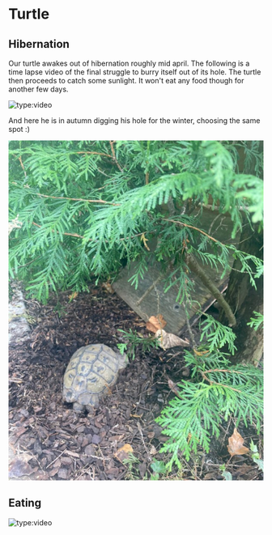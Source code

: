 # Turtle

## Hibernation

Our turtle awakes out of hibernation roughly mid april. The following is a time lapse video of the final struggle to burry itself out of its hole. The turtle then proceeds to catch some sunlight. It won't eat any food though for another few days.

![type:video](https://www.youtube.com/watch?v=u__G182Ewdg)

And here he is in autumn digging his hole for the winter, choosing the same spot :)

![_turtle-digging](_turtle-digging.jpg)

## Eating

![type:video](https://www.youtube.com/watch?v=Xm2B3SXAl1Q)
